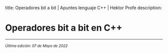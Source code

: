 title: Operadores bit a bit | Apuntes lenguaje C++ | Hektor Profe
description: 

# Operadores bit a bit en C++


___
<small class="edited"><i>Última edición: 07 de Mayo de 2022</i></small>